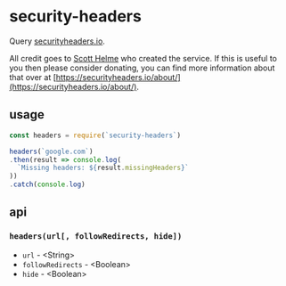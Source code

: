 # security-headers

Query [securityheaders.io](https://securityheaders.io).

All credit goes to [Scott Helme](https://scotthelme.co.uk/) who created the service. If this is useful to you then please consider donating, you can find more information about that over at [https://securityheaders.io/about/](https://securityheaders.io/about/).

## usage

```javascript
const headers = require(`security-headers`)

headers(`google.com`)
.then(result => console.log(
  `Missing headers: ${result.missingHeaders}`
))
.catch(console.log)
```

## api

### `headers(url[, followRedirects, hide])`

- `url` - &lt;String&gt;
- `followRedirects` - &lt;Boolean&gt;
- `hide` - &lt;Boolean&gt;

